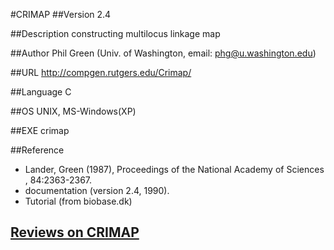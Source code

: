 #CRIMAP
##Version
2.4

##Description
constructing multilocus linkage map

##Author
Phil Green (Univ. of Washington, email: phg@u.washington.edu)

##URL
http://compgen.rutgers.edu/Crimap/

##Language
C

##OS
UNIX, MS-Windows(XP)

##EXE
crimap

##Reference
* Lander, Green (1987), Proceedings of the National Academy of Sciences , 84:2363-2367.
* documentation (version 2.4, 1990).
* Tutorial (from biobase.dk)


## [Reviews on CRIMAP](https://github.com/gaow/genetic-analysis-software/issues/81)